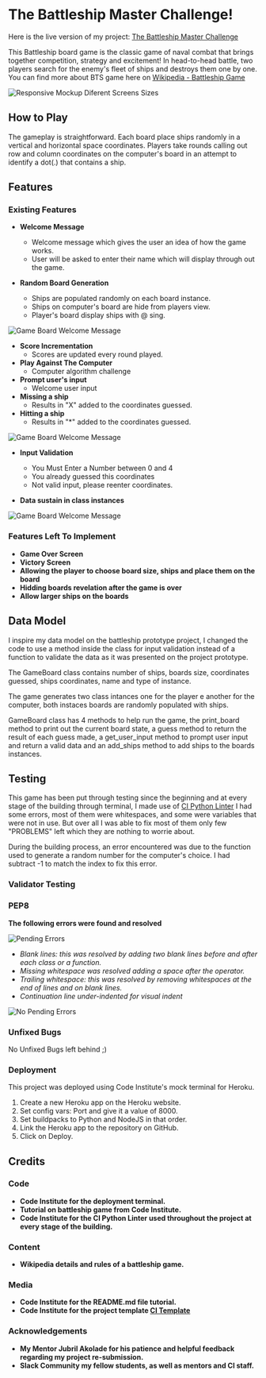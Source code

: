 # The Battleship Master Challenge!

Here is the live version of my project: 
[The Battleship Master Challenge](https://master-battleship.herokuapp.com/)

This Battleship board game is the classic game of naval combat that brings together competition, strategy and excitement! In head-to-head battle, two players search for the enemy's fleet of ships and destroys them one by one. 
You can find more about BTS game here on [Wikipedia - Battleship Game](https://en.wikipedia.org/wiki/Battleship_(game))

![Responsive Mockup Diferent Screens Sizes](assets/images/responsive-mockscreen.png)

## How to Play

The gameplay is straightforward. Each board place ships randomly in a vertical and horizontal space coordinates. Players take rounds calling out row and column coordinates on the computer's board in an attempt to identify a dot(.) that contains a ship. 

## Features

### Existing Features
- __Welcome Message__
  - Welcome message which gives the user an idea of how the game works.
  - User will be asked to enter their name which will display through out the game.
  

- __Random Board Generation__
  - Ships are populated randomly on each board instance.
  - Ships on computer's board are hide from players view.
  - Player's board display ships with @ sing.
  
![Game Board Welcome Message](assets/images/welcome-game.png)
- __Score Incrementation__
  - Scores are updated every round played.
- __Play Against The Computer__
  - Computer algorithm challenge
- __Prompt user's input__
  - Welcome user input
- __Missing a ship__
  - Results in "X" added to the coordinates guessed.
- __Hitting a ship__
  - Results in "*" added to the coordinates guessed.

![Game Board Welcome Message](assets/images/results.png)

- __Input Validation__
  - You Must Enter a Number between 0 and 4
  - You already guessed this coordinates
  - Not valid input, please reenter coordinates.

- __Data sustain in class instances__

![Game Board Welcome Message](assets/images/input-validation.png)

### Features Left To Implement
- __Game Over Screen__
- __Victory Screen__
- __Allowing the player to choose board size, ships and place them on the board__
- __Hidding boards revelation after the game is over__
- __Allow larger ships on the boards__

## Data Model
I inspire my data model on the battleship prototype project, I changed the code to use a method inside the class for input validation instead of a function to validate the data as it was presented on the project prototype.

The GameBoard class contains number of ships, boards size, coordinates guessed, ships coordinates, name and type of instance.

The game generates two class intances one for the player e another for the computer, both instaces boards are randomly populated with ships.

GameBoard class has 4 methods to help run the game, the print_board method to print out the current board state, a guess method to return the result of each guess made, a get_user_input method to prompt user input and return a valid data and an add_ships method to add ships to the boards instances.

## Testing

This game has been put through testing since the beginning and at every stage of the building through terminal, I made use of [CI Python Linter](https://pep8ci.herokuapp.com/) I had some errors, most of them were whitespaces, and some were variables that were not in use. But over all I was able to fix most of them only few "PROBLEMS" left which they are nothing to worrie about. 

During the building process, an error encountered was due to the function used to generate a random number for the computer's choice. I had subtract -1 to match the index to fix this error.

### Validator Testing

### PEP8
__The following errors were found and resolved__

![Pending Errors](assets/images/Pending-Erros.png)

- _Blank lines: this was resolved by adding two blank lines before and after each class or a function._
- _Missing whitespace was resolved adding a space after the operator._
- _Trailing whitespace: this was resolved by removing whitespaces at the end of lines and on blank lines._
- _Continuation line under-indented for visual indent_

![No Pending Errors](assets/images/No-Pending-Errors.png)

### Unfixed Bugs

No Unfixed Bugs left behind ;)

### Deployment

This project was deployed using Code Institute's mock terminal for Heroku.

1. Create a new Heroku app on the Heroku website.
2. Set config vars: Port and give it a value of 8000.
3. Set buildpacks to Python and NodeJS in that order.
4. Link the Heroku app to the repository on GitHub.
5. Click on Deploy.

## Credits

### Code
- __Code Institute for the deployment terminal.__
- __Tutorial on battleship game from Code Institute.__
- __Code Institute for the CI Python Linter used throughout the project at every stage of the building.__

### Content
- __Wikipedia details and rules of a battleship game.__

### Media
- __Code Institute for the README.md file tutorial.__
- __Code Institute for the project template [CI Template](https://github.com/Code-Institute-Org/python-essentials-template)__

### Acknowledgements
- __My Mentor Jubril Akolade for his patience and helpful feedback regarding my project re-submission.__
- __Slack Community my fellow students, as well as mentors and CI staff.__
